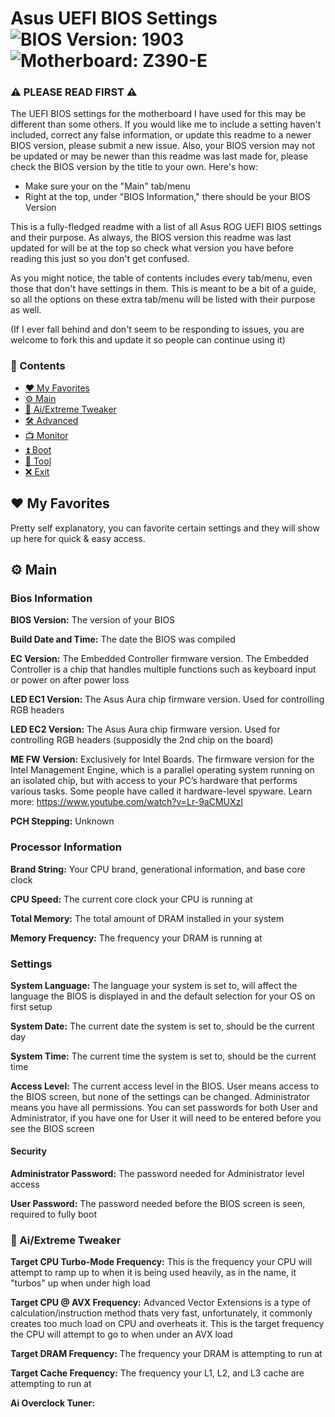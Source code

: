 # Asus UEFI BIOS Settings ![BIOS Version: 1903](https://img.shields.io/badge/BIOS-1903-red) ![Motherboard: Z390-E](https://img.shields.io/badge/MB-Z390--E-green)

### ⚠️ PLEASE READ FIRST ⚠️

The UEFI BIOS settings for the motherboard I have used for this may be different than some others. If you would like me to include a setting haven't included, correct any false information, or update this readme to a newer BIOS version, please submit a new issue. Also, your BIOS version may not be updated or may be newer than this readme was last made for, please check the BIOS version by the title to your own. Here's how:

- Make sure your on the "Main" tab/menu
- Right at the top, under "BIOS Information," there should be your BIOS Version

This is a fully-fledged readme with a list of all Asus ROG UEFI BIOS settings and their purpose. As always, the BIOS version this readme was last updated for will be at the top so check what version you have before reading this just so you don't get confused.

As you might notice, the table of contents includes every tab/menu, even those that don't have settings in them. This is meant to be a bit of a guide, so all the options on these extra tab/menu will be listed with their purpose as well.

(If I ever fall behind and don't seem to be responding to issues, you are welcome to fork this and update it so people can continue using it)
### 📕 Contents

- [❤️ My Favorites](#-my-favorites)
- [⚙️ Main](#%EF%B8%8F-main)
- [🔧 Ai/Extreme Tweaker](#-ai-extreme-tweaker)
- [🛠 Advanced](#-advanced)
- [📺 Monitor](#-monitor)
- [⏫ Boot](#-boot)
- [🧰 Tool](#-tool)
- [❌ Exit](#-exit)

## ❤️ My Favorites

Pretty self explanatory, you can favorite certain settings and they will show up here for quick & easy access.

## ⚙️ Main

### Bios Information

**BIOS Version:** The version of your BIOS

**Build Date and Time:** The date the BIOS was compiled

**EC Version:** The Embedded Controller firmware version. The Embedded Controller is a chip that handles multiple functions such as keyboard input or power on after power loss

**LED EC1 Version:**  The Asus Aura chip firmware version. Used for controlling RGB headers

**LED EC2 Version:** The Asus Aura chip firmware version. Used for controlling RGB headers (supposidly the 2nd chip on the board)

**ME FW Version:** Exclusively for Intel Boards. The firmware version for the Intel Management Engine, which is a parallel operating system running on an isolated chip, but with access to your PC’s hardware that performs various tasks. Some people have called it hardware-level spyware. Learn more: https://www.youtube.com/watch?v=Lr-9aCMUXzI

**PCH Stepping:** Unknown

### Processor Information

**Brand String:** Your CPU brand, generational information, and base core clock

**CPU Speed:** The current core clock your CPU is running at

**Total Memory:** The total amount of DRAM installed in your system

**Memory Frequency:** The frequency your DRAM is running at

### Settings

**System Language:** The language your system is set to, will affect the language the BIOS is displayed in and the default selection for your OS on first setup

**System Date:** The current date the system is set to, should be the current day

**System Time:** The current time the system is set to, should be the current time

**Access Level:** The current access level in the BIOS. User means access to the BIOS screen, but none of the settings can be changed. Administrator means you have all permissions. You can set passwords for both User and Administrator, if you have one for User it will need to be entered before you see the BIOS screen

#### Security

**Administrator Password:** The password needed for Administrator level access

**User Password:** The password needed before the BIOS screen is seen, required to fully boot

### 🔧 Ai/Extreme Tweaker

**Target CPU Turbo-Mode Frequency:** This is the frequency your CPU will attempt to ramp up to when it is being used heavily, as in the name, it "turbos" up when under high load

**Target CPU @ AVX Frequency:** Advanced Vector Extensions is a type of calculation/instruction method thats very fast, unfortunately, it commonly creates too much load on CPU and overheats it. This is the target frequency the CPU will attempt to go to when under an AVX load

**Target DRAM Frequency:** The frequency your DRAM is attempting to run at

**Target Cache Frequency:** The frequency your L1, L2, and L3 cache are attempting to run at

**Ai Overclock Tuner:** 
